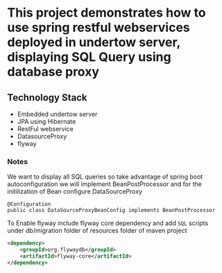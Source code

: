 # This project demonstrates how to use spring restful webservices deployed in undertow server, displaying SQL Query using database proxy

## Technology Stack

- Embedded undertow server
- JPA using Hibernate
- RestFul webservice
- DatasourceProxy
- flyway

### Notes

We want to display all SQL queries so take advantage of spring boot autoconfiguration we will implement BeanPostProcessor and for the initilization of Bean configure DataSourceProxy

```
@Configuration
public class DataSourceProxyBeanConfig implements BeanPostProcessor
```

To Enable flyway include flyway core dependency and add `SQL` scripts under db/migration folder of resources folder of maven project

```xml
<dependency>
	<groupId>org.flywaydb</groupId>
	<artifactId>flyway-core</artifactId>
</dependency>
```

